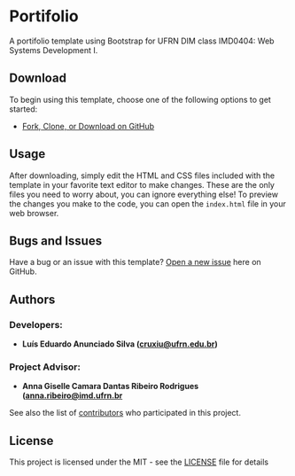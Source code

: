 # Portifolio
A portifolio template using Bootstrap for UFRN DIM class IMD0404: Web Systems Development I.

## Download

To begin using this template, choose one of the following options to get started:
* [Fork, Clone, or Download on GitHub](https://github.com/cruxiu/IMD0404-Portifolio)

## Usage

After downloading, simply edit the HTML and CSS files included with the template in your favorite text editor to make changes. These are the only files you need to worry about, you can ignore everything else! To preview the changes you make to the code, you can open the `index.html` file in your web browser.

## Bugs and Issues

Have a bug or an issue with this template? [Open a new issue](https://github.com/cruxiu/IMD0404-Portifolio/issues) here on GitHub.

## Authors
### Developers: 
* **Luís Eduardo Anunciado Silva ([cruxiu@ufrn.edu.br](mailto:cruxiu@ufrn.edu.br))** 
### Project Advisor: 
* **Anna Giselle Camara Dantas Ribeiro Rodrigues ([anna.ribeiro@imd.ufrn.br](mailto:anna.ribeiro@imd.ufrn.br)** 

See also the list of [contributors](https://github.com/cruxiu/IMD0404-Portifolio/contributors) who participated in this project.

## License

This project is licensed under the MIT - see the [LICENSE](LICENSE) file for details
